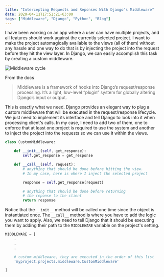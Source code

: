 ```yaml
---
title: "Intercepting Requests and Reponses With Django's Middleware"
date: 2020-04-11T17:51:21-03:00
tags: ["Middleware", "Django", "Python", "Blog"]
---
```


I have been working on an app where a user can have multiple projects, and all features should work against the currently selected project. I want to make the project automagically available to the views (all of them) without any hassle and one way to do that is by injecting the project into the request before they hit the view layer. In Django, we can easily accomplish this task by creating a custom middleware.

![Middleware cycle](/images/articles/middleware-cycle.png)

From the docs

>Middleware is a framework of hooks into Django’s request/response processing. It’s a light, low-level “plugin” system for globally altering Django’s input or output.

This is exactly what we need. Django provides an elegant way to plug a custom middleware that will be executed in the request/response lifecycle. We just need to implement its interface and tell Django to look into it when processing client's calls. In my case, I need to add two of them, one to enforce that at least one project is required to use the system and another to inject the project into the requests so we can use it within the views.

```python
class CustomMiddleware:

    def __init__(self, get_response):
        self.get_response = get_response

    def __call__(self, request):
        # anything that should be done before hitting the view.
        # In my case, here is where I inject the selected project

        response = self.get_response(request)

        # anything that should be done before returning
        # the reponse to the client
        return response

```

Notice that the `__init__` method will be called one time since the object is instantiated once. The `__call__` method is where you have to add the logic you want to apply. Also, we need to tell Django that it should be executing them by adding their path to the `MIDDLEWARE` variable on the project's setting.

```python
MIDDLEWARE = [
    .
    .
    .

    # custom middleware, they are executed in the order of this list
    'myproject.projects.middleware.CustomMiddleware'

]
```
